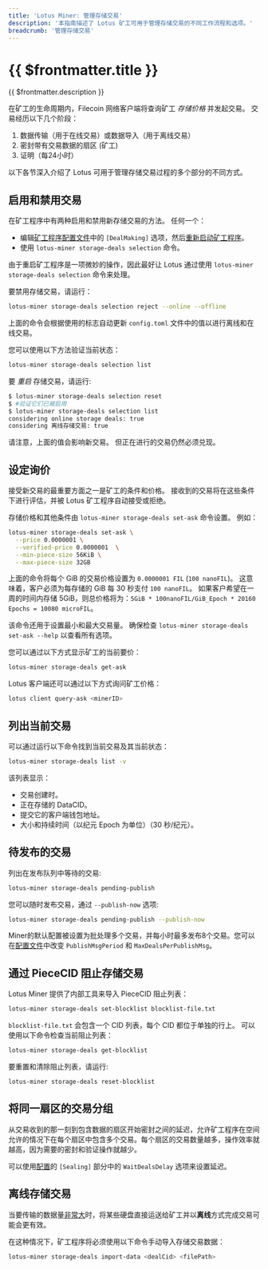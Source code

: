 ```yaml
---
title: 'Lotus Miner: 管理存储交易'
description: '本指南描述了 Lotus 矿工可用于管理存储交易的不同工作流程和选项。'
breadcrumb: '管理存储交易'
---
```


# {{ $frontmatter.title }}

{{ $frontmatter.description }}

在矿工的生命周期内，Filecoin 网络客户端将查询矿工 _存储价格_ 并发起交易。 交易经历以下几个阶段：

1. 数据传输（用于在线交易）或数据导入（用于离线交易）
2. 密封带有交易数据的扇区 (矿工)
3. 证明（每24小时）

以下各节深入介绍了 Lotus 可用于管理存储交易过程的多个部分的不同方式。

## 启用和禁用交易

在矿工程序中有两种启用和禁用新存储交易的方法。 任何一个：

- 编辑[矿工程序配置文件](miner-configuration.md)中的 `[DealMaking]` 选项，然后[重新启动矿工程序](miner-lifecycle.md)。  
- 使用 `lotus-miner storage-deals selection` 命令。

由于重启矿工程序是一项微妙的操作，因此最好让 Lotus 通过使用 `lotus-miner storage-deals selection` 命令来处理。

要禁用存储交易，请运行：

```sh
lotus-miner storage-deals selection reject --online --offline
```

上面的命令会根据使用的标志自动更新 `config.toml` 文件中的值以进行离线和在线交易。

您可以使用以下方法验证当前状态：

```sh
lotus-miner storage-deals selection list
```

要 _重启_ 存储交易，请运行: 

```sh
$ lotus-miner storage-deals selection reset
$ #验证它们已被启用
$ lotus-miner storage-deals selection list
considering online storage deals: true
considering 离线存储交易: true
```

请注意，上面的值会影响新交易。 但正在进行的交易仍然必须兑现。

## 设定询价

接受新交易的最重要方面之一是矿工的条件和价格。 接收到的交易将在这些条件下进行评估，并被 Lotus 矿工程序自动接受或拒绝。

存储价格和其他条件由 `lotus-miner storage-deals set-ask` 命令设置。 例如：

```sh
lotus-miner storage-deals set-ask \
  --price 0.0000001 \
  --verified-price 0.0000001  \
  --min-piece-size 56KiB \
  --max-piece-size 32GB
```

上面的命令将每个 GiB 的交易价格设置为 `0.0000001 FIL` (`100 nanoFIL`)。 这意味着，客户必须为每存储的 GiB 每 30 秒支付 `100 nanoFIL`。 如果客户希望在一周的时间内存储 5GiB，则总价格将为：`5GiB * 100nanoFIL/GiB_Epoch * 20160 Epochs = 10080 microFIL`。

该命令还用于设置最小和最大交易量。 确保检查 `lotus-miner storage-deals set-ask --help` 以查看所有选项。

您可以通过以下方式显示矿工的当前要价：

```sh
lotus-miner storage-deals get-ask
```

Lotus 客户端还可以通过以下方式询问矿工价格：

```sh
lotus client query-ask <minerID>
```

## 列出当前交易

可以通过运行以下命令找到当前交易及其当前状态：

```sh
lotus-miner storage-deals list -v
```

该列表显示：

- 交易创建时。
- 正在存储的 DataCID。
- 提交它的客户端钱包地址。
- 大小和持续时间（以纪元 Epoch 为单位）（30 秒/纪元）。

## 待发布的交易

列出在发布队列中等待的交易:

```sh
lotus-miner storage-deals pending-publish
```

您可以随时发布交易，通过 `--publish-now` 选项:

```sh
lotus-miner storage-deals pending-publish --publish-now
```

Miner的默认配置被设置为批处理多个交易，并每小时最多发布8个交易。您可以在[配置文件](miner-configuration.md#在一条消息中发布多个交易)中改变 `PublishMsgPeriod` 和 `MaxDealsPerPublishMsg`。

## 通过 PieceCID 阻止存储交易

Lotus Miner 提供了内部工具来导入 PieceCID 阻止列表：

```sh
lotus-miner storage-deals set-blocklist blocklist-file.txt
```

`blocklist-file.txt` 会包含一个 CID 列表，每个 CID 都位于单独的行上。 可以使用以下命令检查当前阻止列表：

```sh
lotus-miner storage-deals get-blocklist
```

要重置和清除阻止列表，请运行:

```sh
lotus-miner storage-deals reset-blocklist
```

## 将同一扇区的交易分组

从交易收到的那一刻到包含数据的扇区开始密封之间的延迟，允许矿工程序在空间允许的情况下在每个扇区中包含多个交易。每个扇区的交易数量越多，操作效率就越高，因为需要的密封和验证操作就越少。

可以使用[配置](miner-configuration.md)的 `[Sealing]` 部分中的 `WaitDealsDelay` 选项来设置延迟。

## 离线存储交易

当要传输的数据量[非常大](../../store/lotus/very-large-files.md#deals-with-offline-data-transfer)时，将某些硬盘直接运送给矿工并以**离线**方式完成交易可能会更有效。

在这种情况下，矿工程序将必须使用以下命令手动导入存储交易数据：

```sh
lotus-miner storage-deals import-data <dealCid> <filePath>
```
